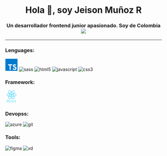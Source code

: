   <h1 align="center">Hola 👋, soy Jeison Muñoz R</h1>
    <h3 align="center">
      Un desarrollador frontend junior apasionado. Soy de Colombia <img width="20px" src="https://upload.wikimedia.org/wikipedia/commons/a/ab/Flag-map_of_Colombia.svg" atl="colombia flag">
    </h3>
    <hr>
    <h3 align="left">Lenguages:</h3>
    <img
      src="https://raw.githubusercontent.com/devicons/devicon/master/icons/typescript/typescript-original.svg"
      alt="typescript"
      width="40"
      height="40"
    />
    <img
      src="https://www.vectorlogo.zone/logos/sass-lang/sass-lang-icon.svg"
      alt="sass"
      width="40"
      height="40"
    />
    <img
      src="https://cdn.worldvectorlogo.com/logos/html-1.svg"
      alt="html5"
      width="40"
      height="40 "
    />
    <img
      src="https://cdn.worldvectorlogo.com/logos/javascript-1.svg"
      alt="javascript"
      width="40"
      height="40"
    />
    <img
      src="https://cdn.worldvectorlogo.com/logos/css-3.svg"
      alt="css3"
      width="40"
      height="40"
    />
    <h3 align="left">Framework:</h3>
    <img
      src="https://raw.githubusercontent.com/devicons/devicon/master/icons/react/react-original-wordmark.svg"
      alt="react"
      width="40"
      height="40"
    />
    <h3 align="left">Devopss:</h3>
    <img
      src="https://www.vectorlogo.zone/logos/microsoft_azure/microsoft_azure-icon.svg"
      alt="azure"
      width="40"
      height="40"
    />
    <img
      src="https://www.vectorlogo.zone/logos/git-scm/git-scm-icon.svg"
      alt="git"
      width="40"
      height="40"
    />
    <h3 align="left">Tools:</h3>
    <img
      src="https://www.vectorlogo.zone/logos/figma/figma-icon.svg"
      alt="figma"
      width="40"
      height="40"
    />
    <img
      src="https://cdn.worldvectorlogo.com/logos/adobe-xd-2.svg"
      alt="xd"
      width="40"
      height="40"
    />